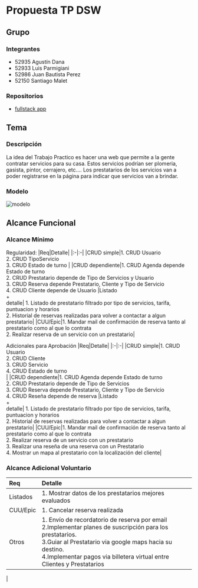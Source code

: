
# Propuesta TP DSW

## Grupo
### Integrantes
* 52935 Agustín Dana
* 52933 Luis Parmigiani
* 52986 Juan Bautista Perez
* 52150 Santiago Malet 

### Repositorios
* [fullstack app](https://github.com/Anfibio0010/tpDSW)


## Tema
### Descripción
La idea del Trabajo Practico es hacer una web que permite a la gente contratar servicios para su casa. Estos servicios podrían ser plomeria, gasista, pintor, cerrajero, etc....
Los prestatarios de los servicios van a poder registrarse en la página para indicar que servicios van a brindar.

### Modelo
![ modelo ](https://app.diagrams.net/#G1rKTdFM0r134sMtxcFLbaQx926Cvg2ucL#%7B%22pageId%22%3A%22kqA0DOtl2Mj1x9Ki2wMO%22%7D)  
 

## Alcance Funcional 

### Alcance Mínimo


Regularidad:
|Req|Detalle|
|:-|:-|
|CRUD simple|1. CRUD Usuario <br>2. CRUD TipoServicio <br>3. CRUD Estado de turno |
|CRUD dependiente|1. CRUD Agenda depende Estado de turno<br>2. CRUD Prestatario depende de Tipo de Servicios y Usuario <br> 3. CRUD Reserva depende Prestatario, Cliente y Tipo de Servicio <br> 4. CRUD Cliente depende de Usuario
|Listado<br>+<br>detalle| 1. Listado de prestatario filtrado por tipo de servicios, tarifa, puntuacion y horarios <br> 2. Historial de reservas realizadas para volver a contactar a algun prestatario|
|CUU/Epic|1. Mandar mail de confirmación de reserva tanto al prestatario como al que lo contrata <br>2. Realizar reserva de un servicio con un prestatario|


Adicionales para Aprobación
|Req|Detalle|
|:-|:-|
|CRUD simple|1. CRUD Usuario <br>2. CRUD Cliente <br>3. CRUD Servicio <br>4. CRUD Estado de turno <br> |
|CRUD dependiente|1. CRUD Agenda depende Estado de turno<br>2. CRUD Prestatario depende de Tipo de Servicios <br> 3. CRUD Reserva depende Prestatario, Cliente y Tipo de Servicio <br> 4. CRUD Reseña depende de reserva 
|Listado<br>+<br>detalle| 1. Listado de prestatario filtrado por tipo de servicios, tarifa, puntuacion y horarios <br> 2. Historial de reservas realizadas para volver a contactar a algun prestatario|
|CUU/Epic|1. Mandar mail de confirmación de reserva tanto al prestatario como al que lo contrata <br>2. Realizar reserva de un servicio con un prestatario <br> 3. Realizar una reseña de una reserva con un Prestatario <br> 4. Mostrar un mapa al prestatario con la localización del cliente|

### Alcance Adicional Voluntario


|Req|Detalle|
|:-|:-|
|Listados |1. Mostrar datos de los prestatarios mejores evaluados <br>|
|CUU/Epic|1. Cancelar reserva realizada <br> |
|Otros|1. Envío de recordatorio de reserva por email <br>2.Implementar planes de suscripción para los prestatarios. <br>3.Guiar al Prestatario via google maps hacia su destino. <br>4.Implementar pagos via billetera virtual entre Clientes y Prestatarios
  |


